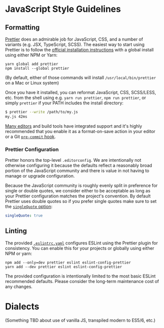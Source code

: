 # JavaScript Style Guidelines

## Formatting

[Prettier](https://prettier.io) does an admirable job for JavaScript, CSS, and a
number of variants (e.g. JSX, TypeScript, SCSS). The easiest way to start using
Prettier is to follow the [official installation
instructions](https://prettier.io/docs/en/install.html) with a global install
using either NPM or Yarn:

    yarn global add prettier
    npm install --global prettier

(By default, either of those commands will install `/usr/local/bin/prettier` on
a Mac or Linux system)

Once you have it installed, you can reformat JavaScript, CSS, SCSS/LESS, etc.
from the shell using e.g. `yarn run prettier`, `npm run prettier`, or simply
`prettier` if your PATH includes the install directory:

```bash
$ prettier --write /path/to/my.js
my.js 42ms
```

[Many editors](https://prettier.io/docs/en/editors.html) and build tools have
integrated support and it's highly recommended that you enable it as a
format-on-save action in your editor or a Git [`pre-commit`
hook](https://prettier.io/docs/en/precommit.html).

### Prettier Configuration

Pretter honors the top-level `.editorconfig`. We are intentionally not otherwise
configuring it because the defaults reflect a reasonably broad portion of the
JavaScript community and there is value in not having to manage or upgrade
configuration.

Because the JavaScript community is roughly evenly split in preference for
single or double quotes, we consider either to be acceptable as long as your
Prettier configuration matches the project's convention. By default Prettier
uses double quotes so if you prefer single quotes make sure to set the
[`singleQuote` option](https://prettier.io/docs/en/options.html#quotes):

```yaml
singleQuote: true
```

## Linting

The provided [`.eslintrc.yaml`](.eslintrc.yaml) configures ESLint using the
Prettier plugin for consistency. You can enable this for your projects or
globally using either NPM or yarn:

    npm add --only=dev prettier eslint eslint-config-prettier
    yarn add --dev prettier eslint eslint-config-prettier

The provided configuration is intentionally limited to the most basic ESLint
recommended defaults. Please consider the long-term maintenance cost of any
changes.

# Dialects

(Something TBD about use of vanilla JS, transpiled modern to ES5/6, etc.)
